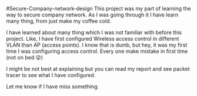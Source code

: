 #Secure-Company-network-design
This project was my part of learning the way to secure company network.
As I was going through it I have learn many thing, from just make my coffee cold.

I have learned about many thing which I was not familiar with before this project.
Like, I have first configured Wireless access control in different VLAN than AP (access points).
I know that is dumb, but hey, it was my first time I was configuring access control.
Every one make mistake in first time (not on bed 😜)

I might be not best at explaining but you can read my report and see packet tracer to see what I have configured.

Let me know if I have miss something.
